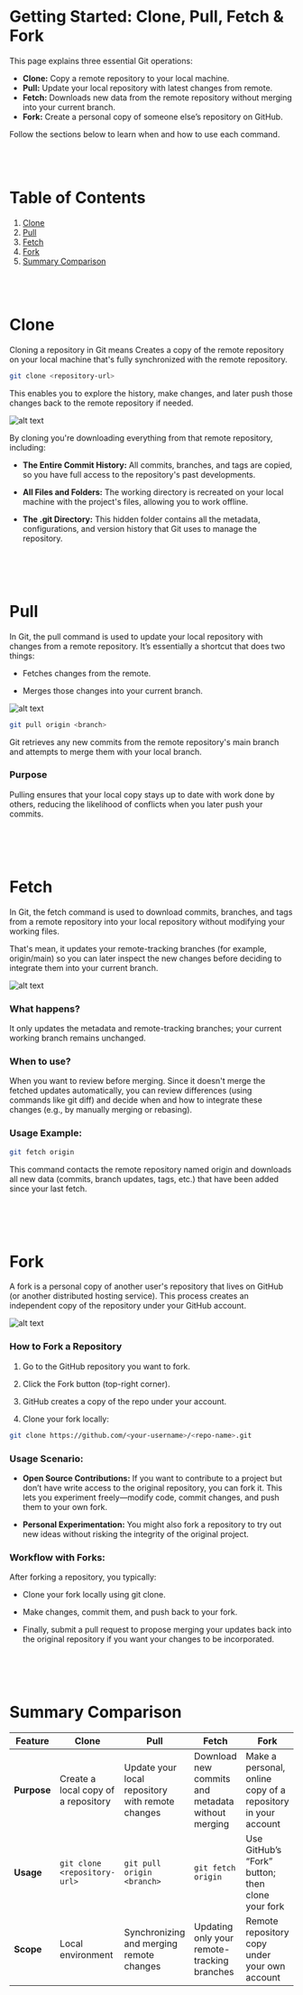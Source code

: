 # Getting Started: Clone, Pull, Fetch & Fork
This page explains three essential Git operations:

* **Clone:** Copy a remote repository to your local machine.
* **Pull:** Update your local repository with latest changes from remote.
* **Fetch:** Downloads new data from the remote repository without merging into your current branch.
* **Fork:** Create a personal copy of someone else’s repository on GitHub.

Follow the sections below to learn when and how to use each command.

<br/>
<br/>

# Table of Contents

1. [Clone](#clone)
2. [Pull](#pull)
3. [Fetch](#fetch)
4. [Fork](#fork)
5. [Summary Comparison](#summary-comparison)

<br/>
<br/>

# Clone
Cloning a repository in Git means Creates a copy of the remote repository on your local machine that's fully synchronized with the remote repository.

```bash
git clone <repository-url>
```

This enables you to explore the history, make changes, and later push those changes back to the remote repository if needed.

![alt text](Images/git-clone.png)

By cloning you're downloading everything from that remote repository, including:

* **The Entire Commit History:** All commits, branches, and tags are copied, so you have full access to the repository's past developments.

* **All Files and Folders:** The working directory is recreated on your local machine with the project's files, allowing you to work offline.

* **The .git Directory:** This hidden folder contains all the metadata, configurations, and version history that Git uses to manage the repository.


<br/>
<br/>
<br/>

# Pull
In Git, the pull command is used to update your local repository with changes from a remote repository. It’s essentially a shortcut that does two things:

* Fetches changes from the remote.

* Merges those changes into your current branch.

![alt text](Images/git-pull.png)

```bash
git pull origin <branch>
```
Git retrieves any new commits from the remote repository's main branch and attempts to merge them with your local branch.

### Purpose
Pulling ensures that your local copy stays up to date with work done by others, reducing the likelihood of conflicts when you later push your commits.

<br/>
<br/>
<br/>

# Fetch
In Git, the fetch command is used to download commits, branches, and tags from a remote repository into your local repository without modifying your working files.

That's mean, it updates your remote-tracking branches (for example, origin/main) so you can later inspect the new changes before deciding to integrate them into your current branch.

![alt text](Images/git-fetch.png)

### What happens?
It only updates the metadata and remote-tracking branches; your current working branch remains unchanged.

### When to use?
When you want to review before merging. Since it doesn't merge the fetched updates automatically, you can review differences (using commands like git diff) and decide when and how to integrate these changes (e.g., by manually merging or rebasing).

### Usage Example:
```bash
git fetch origin
```
This command contacts the remote repository named origin and downloads all new data (commits, branch updates, tags, etc.) that have been added since your last fetch.


<br/>
<br/>
<br/>

# Fork
A fork is a personal copy of another user's repository that lives on GitHub (or another distributed hosting service). This process creates an independent copy of the repository under your GitHub account.

![alt text](Images/git-fork.png)

### How to Fork a Repository

1. Go to the GitHub repository you want to fork.

2. Click the Fork button (top-right corner).

3. GitHub creates a copy of the repo under your account.

4. Clone your fork locally:

```bash
git clone https://github.com/<your-username>/<repo-name>.git
```

### Usage Scenario:

* **Open Source Contributions:** If you want to contribute to a project but don’t have write access to the original repository, you can fork it. This lets you experiment freely—modify code, commit changes, and push them to your own fork.

* **Personal Experimentation:** You might also fork a repository to try out new ideas without risking the integrity of the original project.

### Workflow with Forks: 
After forking a repository, you typically:

* Clone your fork locally using git clone.

* Make changes, commit them, and push back to your fork.

* Finally, submit a pull request to propose merging your updates back into the original repository if you want your changes to be incorporated.

<br/>
<br/>
<br/>



# Summary Comparison

| Feature     | Clone                                    | Pull                                      | Fetch                                                 | Fork                                      |
|-------------|------------------------------------------|-------------------------------------------|-------------------------------------------------------|-------------------------------------------|
| **Purpose** | Create a local copy of a repository      | Update your local repository with remote changes  | Download new commits and metadata without merging     | Make a personal, online copy of a repository in your account |
| **Usage**   | `git clone <repository-url>`             | `git pull origin <branch>`                | `git fetch origin`                                     | Use GitHub’s “Fork” button; then clone your fork           |
| **Scope**   | Local environment                        | Synchronizing and merging remote changes  | Updating only your remote-tracking branches            | Remote repository copy under your own account               |

